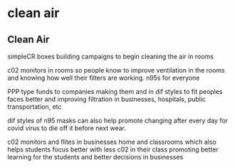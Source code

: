 # clean air

## Clean Air

simpleCR boxes building campaigns to begin cleaning the air in rooms

​c02 monitors in rooms so people know to improve ventilation in the rooms and knowing how well their filters are working.​ n95s for everyone

PPP type funds to companies making them and in dif styles to fit peoples faces better and improving filtration in businesses, hospitals, public transportation, etc

dif styles of n95 masks can also help promote changing after every day for covid virus to die off it before next wear.

c02 monitors and flites in businesses home and classrooms which also helps students focus better with less c02 in their class promoting better learning for the students and better decisions in businesses​​​
